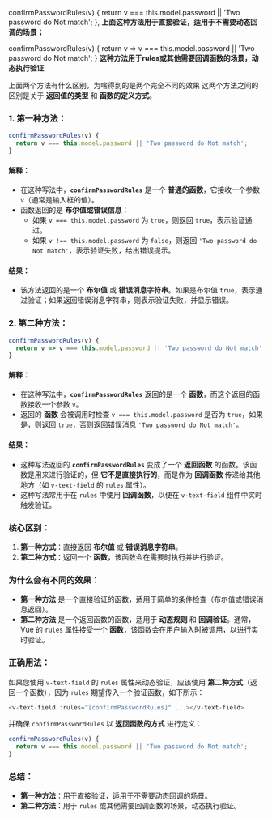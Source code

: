 confirmPasswordRules(v) {
  return v === this.model.password || 'Two password do Not match';
},
**上面这种方法用于直接验证，适用于不需要动态回调的场景；**

confirmPasswordRules(v) {
  return v => v === this.model.password || 'Two password do Not match'; 
}
**这种方法用于rules或其他需要回调函数的场景，动态执行验证** 

上面两个方法有什么区别，为啥得到的是两个完全不同的效果
这两个方法之间的区别是关于 **返回值的类型** 和 **函数的定义方式**。

### 1. **第一种方法：**

```javascript
confirmPasswordRules(v) {
  return v === this.model.password || 'Two password do Not match';
}
```

#### 解释：
- 在这种写法中，**`confirmPasswordRules`** 是一个 **普通的函数**，它接收一个参数 `v`（通常是输入框的值）。
- 函数返回的是 **布尔值或错误信息**：
  - 如果 `v === this.model.password` 为 `true`，则返回 `true`，表示验证通过。
  - 如果 `v !== this.model.password` 为 `false`，则返回 `'Two password do Not match'`，表示验证失败，给出错误提示。

#### 结果：
- 该方法返回的是一个 **布尔值** 或 **错误消息字符串**。如果是布尔值 `true`，表示通过验证；如果返回错误消息字符串，则表示验证失败，并显示错误。

### 2. **第二种方法：**

```javascript
confirmPasswordRules(v) {
  return v => v === this.model.password || 'Two password do Not match'; 
}
```

#### 解释：
- 在这种写法中，**`confirmPasswordRules`** 返回的是一个 **函数**，而这个返回的函数接收一个参数 `v`。
- 返回的 **函数** 会被调用时检查 `v === this.model.password` 是否为 `true`，如果是，则返回 `true`，否则返回错误消息 `'Two password do Not match'`。

#### 结果：
- 这种写法返回的 **`confirmPasswordRules`** 变成了一个 **返回函数** 的函数。该函数是用来进行验证的，但 **它不是直接执行的**，而是作为 **回调函数** 传递给其他地方（如 `v-text-field` 的 `rules` 属性）。
- 这种写法常用于在 `rules` 中使用 **回调函数**，以便在 `v-text-field` 组件中实时触发验证。

### 核心区别：
1. **第一种方式**：直接返回 **布尔值** 或 **错误消息字符串**。
2. **第二种方式**：返回一个 **函数**，该函数会在需要时执行并进行验证。

### 为什么会有不同的效果：
- **第一种方法** 是一个直接验证的函数，适用于简单的条件检查（布尔值或错误消息返回）。
- **第二种方法** 是一个返回函数的函数，适用于 **动态规则** 和 **回调验证**。通常，Vue 的 `rules` 属性接受一个 **函数**，该函数会在用户输入时被调用，以进行实时验证。

### 正确用法：

如果您使用 `v-text-field` 的 `rules` 属性来动态验证，应该使用 **第二种方式**（返回一个函数），因为 `rules` 期望传入一个验证函数，如下所示：

```javascript
<v-text-field :rules="[confirmPasswordRules]" ...></v-text-field>
```

并确保 `confirmPasswordRules` 以 **返回函数的方式** 进行定义：

```javascript
confirmPasswordRules(v) {
  return v === this.model.password || 'Two password do Not match';
}
```

### 总结：
- **第一种方法**：用于直接验证，适用于不需要动态回调的场景。
- **第二种方法**：用于 `rules` 或其他需要回调函数的场景，动态执行验证。
